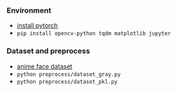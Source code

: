 

### Environment
- [install pytorch](https://pytorch.org/get-started/locally/)
- `pip install opencv-python tqdm matplotlib jupyter`

### Dataset and preprocess
- [anime face dataset](http://www.seeprettyface.com/mydataset_page3.html#anime)
- `python preprocess/dataset_gray.py`
- `python preprocess/dataset_pkl.py`